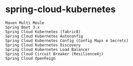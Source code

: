 # spring-cloud-kubernetes
	Maven Multi Moule
	Spring Boot 3.x
	Spring Cloud Kubernetes (fabric8)
	Spring Cloud Kubernetes Autoconfig
	Spring Cloud Kubernetes Config (Config Maps e Secrets)
	Spring Cloud Kubernetes Discovery
	Spring Cloud Kubernetes Load Balancer
	Spring Cloud Circuit Breaker (Resilience4j)
	Spring Cloud OpenFeign
